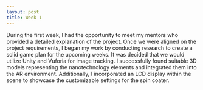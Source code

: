 ```yaml
---
layout: post
title: Week 1
---
```


During the first week, I had the opportunity to meet my mentors who provided a detailed explanation of the project. Once we were aligned on the project requirements, I began my work by conducting research to create a solid game plan for the upcoming weeks. It was decided that we would utilize Unity and Vuforia for image tracking. I successfully found suitable 3D models representing the nanotechnology elements and integrated them into the AR environment. Additionally, I incorporated an LCD display within the scene to showcase the customizable settings for the spin coater.

